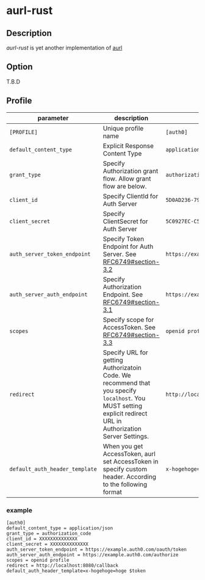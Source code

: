 aurl-rust
====

## Description

*aurl-rust* is yet another implementation of [aurl](https://github.com/classmethod/aurl)

## Option

T.B.D

## Profile

|parameter    | description | example |
|-------------|-------------|---------|
|`[PROFILE]`  | Unique profile name |`[auth0]`|
|`default_content_type` | Explicit Response Content Type | `application/json` |
|`grant_type` | Specify Authorization grant flow. Allow grant flow are below. | `authorization_code` |
|`client_id`  | Specify ClientId for Auth Server | `5D0AD236-796A-4098-8220-D04D8920F0CA` |
|`client_secret` | Specify ClientSecret for Auth Server | `5C0927EC-C5B8-4237-A99A-EB71D6F41410`
|`auth_server_token_endpoint`| Specify Token Endpoint for Auth Server. See [RFC6749#section-3.2](https://datatracker.ietf.org/doc/html/rfc6749#section-3.2) | `https://example.auth0.com/oauth/token`
|`auth_server_auth_endpoint` | Specify Authorization Endpoint. See [RFC6749#section-3.1](https://datatracker.ietf.org/doc/html/rfc6749#section-3.1) | `https://example.auth0.com/authorize`
|`scopes`     | Specify scope for AccessToken. See [RFC6749#section-3.3](https://datatracker.ietf.org/doc/html/rfc6749#section-3.3) |`openid profile`
|`redirect` | Specify URL for getting Authorizatoin Code. We recommend that you specify `localhost`. You MUST setting explicit redirect URL in Authorization Server Settings. | `http://localhost:8080/callback` |
|`default_auth_header_template` | When you get AccessToken, aurl set AccessToken in specify custom header. According to the following format | `x-hogehoge=hoge $token`

### example

```properties
[auth0]
default_content_type = application/json
grant_type = authorization_code
client_id = XXXXXXXXXXXXXX
client_secret = XXXXXXXXXXXXXX
auth_server_token_endpoint = https://example.auth0.com/oauth/token
auth_server_auth_endpoint = https://example.auth0.com/authorize
scopes = openid profile
redirect = http://localhost:8080/callback
default_auth_header_template=x-hogehoge=hoge $token
```
